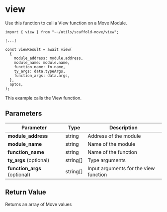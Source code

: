 # view

Use this function to call a View function on a Move Module.

```
import { view } from "~~/utils/scaffold-move/view";

[...]

const viewResult = await view(
  {
    module_address: module.address,
    module_name: module.name,
    function_name: fn.name,
    ty_args: data.typeArgs,
    function_args: data.args,
  },
  aptos,
);

```

This example calls the View function.

## Parameters
| Parameter                     | Type      | Description                            |
| ----------------------------- | --------- | -------------------------------------- |
| **module\_address**           | string    | Address of the module                  |
| **module\_name**              | string    | Name of the module                     |
| **function\_name**            | string    | Name of the function                   |
| **ty\_args** (optional)       | string\[] | Type arguments                         |
| **function\_args** (optional) | string\[] | Input  arguments for the view function |

## Return Value

Returns an array of Move values
